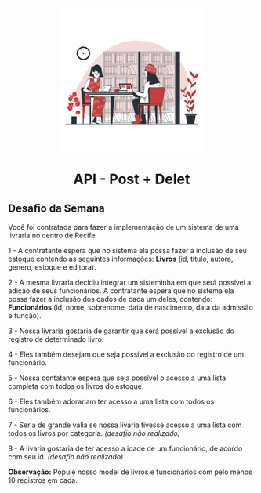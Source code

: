 <h1 align="center">
  <img src="public/images/Library-bro.png" alt="mulher negra usando computador" width="300">
<p align="center">API - Post + Delet<p>

## Desafio da Semana

Você foi contratada para fazer a implementação de um sistema de uma livraria no centro de Recife. 

1 - A contratante espera que no sistema ela possa fazer a inclusão de seu estoque contendo as seguintes informações: **Livros** (id, título, autora, genero, estoque e editora).

2 - A mesma livraria decidiu integrar um sisteminha em que será possível a adição de seus funcionários. A contratante espera que no sistema ela possa fazer a inclusão dos dados de cada um deles, contendo: **Funcionários** (id, nome, sobrenome, data de nascimento, data da admissão e função).

3 - Nossa livraria gostaria de garantir que será possível a exclusão do registro de determinado livro.

4 - Eles também desejam que seja possível a exclusão do registro de um funcionário. 

5 - Nossa contatante espera que seja possível o acesso a uma lista completa com todos os livros do estoque.

6 - Eles também adorariam ter acesso a uma lista com todos os funcionários.

7 - Seria de grande valia se nossa livaria tivesse acesso a uma lista com todos os livros por categoria. _(desafio não realizado)_

8 - A livaria gostaria de ter acesso a idade de um funcionário, de acordo com seu id. _(desafio não realizado)_

**Observação:** Popule nosso model de livros e funcionários com pelo menos 10 registros em cada.
